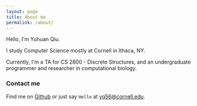 ```yaml
---
layout: page
title: About me
permalink: /about/
---
```


Hello, I'm Yuhuan Qiu.

I study Computer Science mostly at Cornell in Ithaca, NY.

Currently, I'm a TA for CS 2800 - Discrete Structures, and an undergraduate
programmer and researcher in computational biology.

### Contact me

Find me on [Github][github] or just say `Hello` at
[yq56@cornell.edu](yuhuanq.github.io).

[tf]: http://template-factory.nl
[m]: http://mearch.com
[pw]: http://processwire.com
[pwf]: http://processwire.com/talk
[jekyll]: http://jekyllrb.com
[github]: https://github.com/yuhuanq

